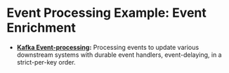 # Event Processing Example: Event Enrichment

* **[Kafka Event-processing](src/5_events_processing.ts):** Processing events to
  update various downstream systems with durable event handlers, event-delaying,
  in a strict-per-key order.